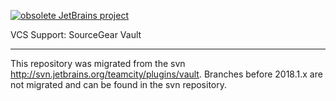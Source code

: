 [![obsolete JetBrains project](https://jb.gg/badges/obsolete-flat-square.svg)](https://github.com/JetBrains#jetbrains-on-github)

VCS Support: SourceGear Vault
___
This repository was migrated from the svn http://svn.jetbrains.org/teamcity/plugins/vault. 
Branches before 2018.1.x are not migrated and can be found in the svn repository.
